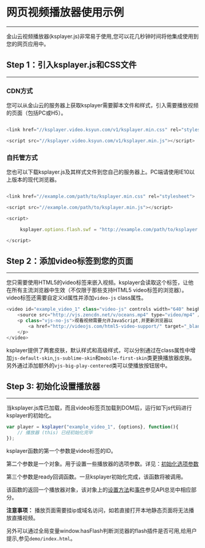 # 网页视频播放器使用示例

---
金山云视频播放器(ksplayer.js)非常易于使用,您可以花几秒钟时间将他集成使用到您的网页应用中。

## Step 1：引入ksplayer.js和CSS文件

---

### CDN方式

您可以从金山云的服务器上获取ksplayer需要脚本文件和样式，引入需要播放视频的页面（包括PC或H5）。

```js

<link href="//ksplayer.video.ksyun.com/v1/ksplayer.min.css" rel="stylesheet">

<script src="//ksplayer.video.ksyun.com/v1/ksplayer.min.js"></script>

```

### 自托管方式

您也可以下载ksplayer.js及其样式文件到您自己的服务器上。PC端请使用IE10以上版本的现代浏览器。
```js

<link href="//example.com/path/to/ksplayer.min.css" rel="stylesheet">

<script src="//example.com/path/to/ksplayer.min.js"></script>

<script>

     ksplayer.options.flash.swf = "http://example.com/path/to/ksplayer.swf"

</script>

```

## Step 2：添加video标签到您的页面
---
您只需要使用HTML5的video标签来嵌入视频。ksplayer会读取这个标签，让他在所有主流浏览器中生效（不仅限于那些支持HTML5 video标签的浏览器）。video标签还需要自定义id属性并添加`video-js` class属性。

```js
<video id="example_video_1" class="video-js" controls width="640" height="264" poster=""> 
    <source src="http://vjs.zencdn.net/v/oceans.mp4" type="video/mp4" /> 
    <p class="vjs-no-js">观看视频需要允许JavaScript,并更新浏览器以
        <a href="http://videojs.com/html5-video-support/" target="_blank">支持HTML5视频</a>
    </p> 
</video>
```
ksplayer提供了两套皮肤，默认样式和高级样式，可以分别通过在class属性中增加`js-default-skin`,`js-sublime-skin`和`mobile-first-skin`类更换播放器皮肤。另外通过添加额外的`vjs-big-play-centered`类可以使播放按钮居中。

## Step 3: 初始化设置播放器
---
当ksplayer.js库已加载，而且video标签页加载到DOM后，运行如下js代码进行ksplayer的初始化。

```js   
var player = ksplayer("example_video_1", {options}, function(){         
    // 播放器 (this) 已经初始化完毕   
});
```
ksplayer函数的第一个参数是video标签的ID。

第二个参数是一个对象。用于设置一些播放器的选项参数。详见：[初始化选项参数](options.md)

第三个参数是ready回调函数。一旦ksplayer初始化完成，该函数将被调用。

该函数的返回一个播放器对象，该对象上的[设置方法](api.md)和[事件](event.md)参见API总览中相应部分。


**注意事项：** 播放页面需要挂ip或域名访问，如若直接打开本地静态页面将无法播放直播视频。

另外可以通过全局变量window.hasFlash判断浏览器的flash插件是否可用,给用户提示,参见`demo/index.html`。